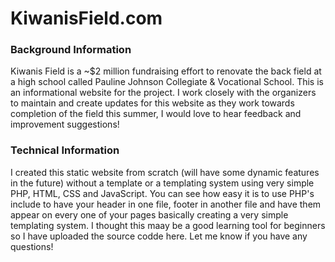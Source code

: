 # KiwanisField.com

### Background Information
Kiwanis Field is a ~$2 million fundraising effort to renovate the back field at a high school called Pauline Johnson Collegiate & Vocational School. This is an informational website for the project. I work closely with the organizers to maintain and create updates for this website as they work towards completion of the field this summer, I would love to hear feedback and improvement suggestions! 

### Technical Information
I created this static website from scratch (will have some dynamic features in the future) without a template or a templating system using very simple PHP, HTML, CSS and JavaScript. You can see how easy it is to use PHP's include to have your header in one file, footer in another file and have them appear on every one of your pages basically creating a very simple templating system. I thought this maay be a good learning tool for beginners so I have uploaded the source codde here. Let me know if you have any questions!
